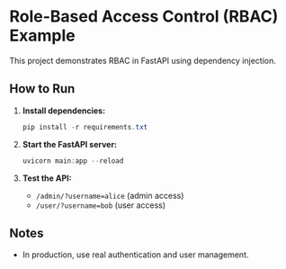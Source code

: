 # Role-Based Access Control (RBAC) Example

This project demonstrates RBAC in FastAPI using dependency injection.

## How to Run

1. **Install dependencies:**
   ```powershell
   pip install -r requirements.txt
   ```

2. **Start the FastAPI server:**
   ```powershell
   uvicorn main:app --reload
   ```

3. **Test the API:**
   - `/admin/?username=alice` (admin access)
   - `/user/?username=bob` (user access)

## Notes

- In production, use real authentication and user management.